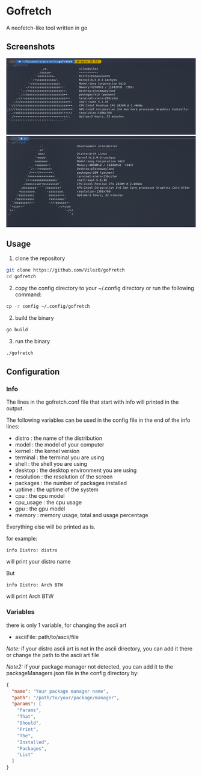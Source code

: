 # Gofretch

A neofetch-like tool written in go

## Screenshots
![endeavourOS](img/endeavourOS.png)
![arch](img/arch.png)

## Usage

1. clone the repository

```bash
git clone https://github.com/Vilez0/gofretch
cd gofretch
```

2. copy the config directory to your ~/.config directory
   or run the following command:

```bash
cp -r config ~/.config/gofretch
```

2. build the binary

```bash
go build
```

3. run the binary

```bash
./gofretch
```

## Configuration

### Info

The lines in the gofretch.conf file that start with info will printed in the output.

The following variables can be used in the config file in the end of the info lines:

- distro : the name of the distribution
- model : the model of your computer
- kernel : the kernel version
- terminal : the terminal you are using
- shell : the shell you are using
- desktop : the desktop environment you are using
- resolution : the resolution of the screen
- packages : the number of packages installed
- uptime : the uptime of the system
- cpu : the cpu model
- cpu_usage : the cpu usage
- gpu : the gpu model
- memory : memory usage, total and usage percentage

Everything else will be printed as is.

for example:

```
info Distro: distro
```

will print your distro name

But

```
info Distro: Arch BTW
```

will print Arch BTW

### Variables

there is only 1 variable, for changing the ascii art


- asciiFile: path/to/ascii/file


_Note:_ if your distro ascii art is not in the ascii directory, you can add it there or change the path to the ascii art file

_Note2:_ if your package manager not detected, you can add it to the packageManagers.json file in the config directory by:

```json
{
  "name": "Your package manager name",
  "path": "/path/to/your/package/manager",
  "params": [
    "Params",
    "That",
    "Should",
    "Print",
    "The",
    "Installed",
    "Packages",
    "List"
  ]
}
```

